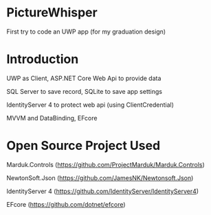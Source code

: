 # PictureWhisper
First try to code an UWP app (for my graduation design)

# Introduction
UWP as Client, ASP.NET Core Web Api to provide data

SQL Server to save record, SQLite to save app settings

IdentityServer 4 to protect web api (using ClientCredential)

MVVM and DataBinding, EFcore

# Open Source Project Used
Marduk.Controls
(https://github.com/ProjectMarduk/Marduk.Controls)

NewtonSoft.Json
(https://github.com/JamesNK/Newtonsoft.Json)

IdentityServer 4
(https://github.com/IdentityServer/IdentityServer4)

EFcore
(https://github.com/dotnet/efcore)
